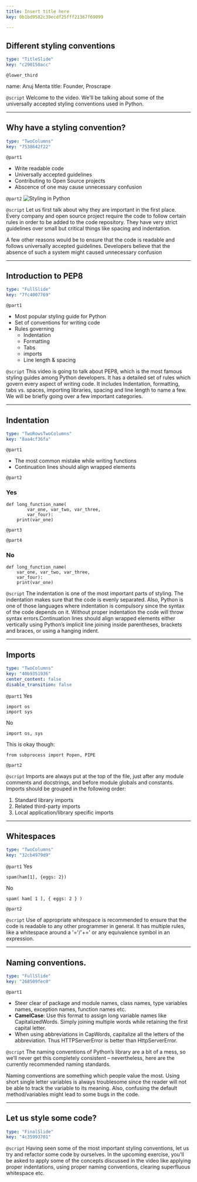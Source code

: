```yaml
---
title: Insert title here
key: 0b1bd9582c39ecdf25fff21367f69099

---
```

## Different styling conventions

```yaml
type: "TitleSlide"
key: "c290150acc"
```

`@lower_third`

name: Anuj Menta
title: Founder, Proscrape


`@script`
Welcome to the video. We'll be talking about some of the universally accepted styling conventions used in Python.


---
## Why have a styling convention?

```yaml
type: "TwoColumns"
key: "7538642f22"
```

`@part1`
- Write readable code
- Universally accepted guidelines
- Contributing to Open Source projects
- Abscence of one may cause unnecessary confusion


`@part2`
![Styling in Python](https://static.thenounproject.com/png/1895611-200.png)


`@script`
Let us first talk about why they are important in the first place. Every company and open source project require the code to follow certain rules in order to be added to the code repository. They have very strict guidelines over small but critical things like spacing and indentation. 

A few other reasons would be to ensure that the code is readable and follows universally accepted guidelines. Developers believe that the absence of such a system might caused unnecessary confusion


---
## Introduction to PEP8

```yaml
type: "FullSlide"
key: "7fc4007769"
```

`@part1`
- Most popular styling guide for Python
- Set of conventions for writing code
- Rules governing 
    - Indentation
    - Formatting
    - Tabs
    - imports
    - Line length & spacing


`@script`
This video is going to talk about PEP8, which is the most famous styling guides among Python developers. It has a detailed set of rules which govern every aspect of writing code. It includes Indentation, formatting, tabs vs. spaces, importing libraries, spacing and line length to name a few. We will be briefly going over a few important categories.


---
## Indentation

```yaml
type: "TwoRowsTwoColumns"
key: "8aa4cf36fa"
```

`@part1`
- The most common mistake while writing functions
- Continuation lines should align wrapped elements


`@part2`
### Yes
```
def long_function_name(
        var_one, var_two, var_three,
        var_four):
    print(var_one)
```


`@part3`



`@part4`
### No

```
def long_function_name(
    var_one, var_two, var_three,
    var_four):
    print(var_one)
```


`@script`
The indentation is one of the most important parts of styling. The indentation makes sure that the code is evenly separated. Also, Python is one of those languages where indentation is compulsory since the syntax of the code depends on it. Without proper indentation the code will throw syntax errors.Continuation lines should align wrapped elements either vertically using Python’s implicit line joining inside parentheses, brackets and braces, or using a hanging indent.


---
## Imports 

```yaml
type: "TwoColumns"
key: "40b9351936"
center_content: false
disable_transition: false
```

`@part1`
Yes
```
import os
import sys
```
No
```
import os, sys
```
This is okay though:
```
from subprocess import Popen, PIPE
```


`@part2`



`@script`
Imports are always put at the top of the file, just after any module comments and docstrings, and before module globals and constants.
Imports should be grouped in the following order:

1. Standard library imports
2. Related third-party imports
3. Local application/library specific imports


---
## Whitespaces

```yaml
type: "TwoColumns"
key: "32cb4979d9"
```

`@part1`
Yes
```
spam(ham[1], {eggs: 2})
```
No
```
spam( ham[ 1 ], { eggs: 2 } )
```


`@part2`



`@script`
Use of appropriate whitespace is recommended to ensure that the code is readable to any other programmer in general. It has multiple rules, like a whitespace around a '='/'+=' or any equivalence symbol in an expression.


---
## Naming conventions.

```yaml
type: "FullSlide"
key: "268509fec0"
```

`@part1`
- Steer clear of package and module names, class names, type variables names, exception names, function names etc. 
- **CamelCase**: Use this format to assign long variable names like CapitalizedWords. Simply joining multiple words while retaining the first capital letter. 
- When using abbreviations in CapWords, capitalize all the letters of the abbreviation. Thus HTTPServerError is better than HttpServerError.


`@script`
The naming conventions of Python’s library are a bit of a mess, so we’ll never get this completely consistent – nevertheless, here are the currently recommended naming standards. 

Naming conventions are something which people value the most. Using short single letter variables is always troublesome since the reader will not be able to track the variable to its meaning. Also, confusing the default method/variables might lead to some bugs in the code.


---
## Let us style some code?

```yaml
type: "FinalSlide"
key: "4c35993701"
```

`@script`
Having seen some of the most important styling conventions, let us try and refactor some code by ourselves. In the upcoming exercise, you'll be asked to apply some of the concepts discussed in the video like applying proper indentations, using proper naming conventions, clearing superfluous whitespace etc.


